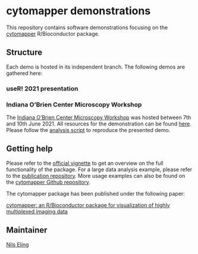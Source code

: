 # cytomapper demonstrations

This repository contains software demonstrations focusing on the [cytomapper](https://www.bioconductor.org/packages/release/bioc/html/cytomapper.html) R/Bioconductor package.

## Structure

Each demo is hosted in its independent branch.
The following demos are gathered here:

### useR! 2021 presentation



### Indiana O’Brien Center Microscopy Workshop

The [Indiana O’Brien Center Microscopy Workshop](http://static.medicine.iupui.edu/obrien/2021Schedule.pdf) was hosted between 7th and 10th June 2021.
All resources for the demonstration can be found [here](https://github.com/BodenmillerGroup/cytomapper_demos/tree/IndianaOBrienCentre).
Please follow the [analysis script](https://github.com/BodenmillerGroup/cytomapper_demos/blob/IndianaOBrienCentre/scripts/cytomapper_workshop.Rmd) to reproduce the presented demo.

## Getting help

Please refer to the [official vignette](https://www.bioconductor.org/packages/release/bioc/vignettes/cytomapper/inst/doc/cytomapper.html) to get an overview on the full functionality of the package.
For a large data analysis example, please refer to the [publication repository](https://bodenmillergroup.github.io/cytomapper_publication/).
More usage examples can also be found on the [cytomapper Github repository](https://github.com/BodenmillerGroup/cytomapper).

The cytomapper package has been published under the following paper:

[cytomapper: an R/Bioconductor package for visualization of highly multiplexed imaging data](https://academic.oup.com/bioinformatics/article/36/24/5706/6050702)

## Maintainer

[Nils Eling](https://github.com/nilseling)
